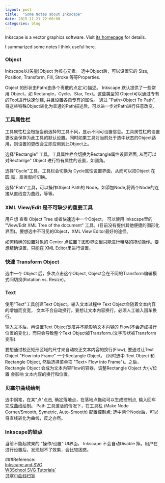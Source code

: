 ```yaml
---
layout: post
title:  "Some Notes about Inkscape"
date: 2015-11-21 22:00:00
categories: blog
---
```

Inkscape is a vector graphics software. Visit [its homepage](https://inkscape.org/en/about/) for details.

I summarized some notes I think useful here.
 <!--more--> 

### Object  
Inkscape以(矢量)Object 为核心元素。 选中Object后，可以设置它的 Size, Position, Transform, Fill, Stroke 等等Properties. 

Object 的形状由Path(由多个离散的点定义)描述。
Inkscape 默认提供了一些常用 Object，如 Rectangle，Cycle，Star, Text。这些类型的 Object可以通过专有的Tool进行快速创建, 并且设置各自专有的属性。
通过 "Path>Object To Path", 将这些特殊Object转化为普通的Path描述后，可以进一步对Path进行任意改变.


### 工具属性栏
工具属性栏会根据当前选择的工具不同，显示不同可设置信息。工具属性栏的设置更改会保存为此工具的默认设置。同时如果工具对当前处于选中状态的Object适用，则设置的更改会立即应用到此Object上。

选择"Rectangle" 工具，工具属性栏会切换为Rectangle属性设置界面, 从而可以对Rectanlge" Object 进行特有属性的设置，如圆角。

选择"Cycle"工具，工具栏会切换为 Cycle属性设置界面，从而可以把Object 在圆,弧，扇类型间切换。

选择"Path"工具，可以操作Object Path的 Node。如添加Node,将两个Node的连接从直线变为曲线，等等。


### XML View/Edit 是不可缺少的重要工具
用户想 查看 Object Tree 或者快速选中一个Object， 可以使用 Inkscape里的 "View/Edit XML Tree of the document" 工具。(目前没有提供其他便捷的图形化界面)。要想选中不可见的Object，XML View Editor最好的途径。

如何精确的设置对象的 Center 点位置？图形界面里只能进行粗略的拖动操作。要想精确设置，只能在 XML Editor里进行设置。

### 快速 Transform Object 
选中一个 Object 后，多次点击这个Object, Object会在不同的Transform编辑模式间切换(Rotation vs. Resize)。

### Text
使用"Text"工具创建Text Object。输入文本过程中 Text Object会随着文本内容的增加而变宽， 文本不会自动换行。要想让文本内容换行，必须人工输入回车换行。

输入文本后，再设置Text Object宽度并不能影响文本内容的 Flow(不会造成换行位置的变化)，而只会导致整个Text Object被Transform.(文字形状被Transform变形).

要想通过校正矩形区域的尺寸来自动校正文本内容的换行(Flow),  要通过让Text Object "Flow into Frame" 一个Rectangle Object。 (同时选中 Text Object 和 Rectangle Object, 然后选择菜单项 "Text> Flow into Frame")。之后，Rectangle Object 会成为文本内容Flow的容器，调整Rectangle Object 大小/位置 会影响 文本内容的换行和位置。

### 贝塞尔曲线绘制
选中钢笔，在某"点"点击, 确定落地点，在落地点拖动可以生成控制点, 输入回车完成曲线绘制。
Path 工具激活的情况下，在工具栏 (Make Node Corner/Smooth, Symetric, Auto-Smooth) 配置控制点; 选中两个Node后，可以将直线转化为曲线，反之亦然。

### Inkscape的缺点  
当前不能起效果的 "操作/设置" UI界面， Inkscape 不会自动Disable 掉。用户在进行设置后，发现起不了效果，会比较困惑。

###Reference:  
[Inkscape and SVG](https://inkscape.org/en/develop/about-svg/)  
[W3School SVG Tutoriala`](http://www.w3schools.com/svg/)  
[贝塞尔曲线扫盲](http://www.html-js.com/article/1628)  

